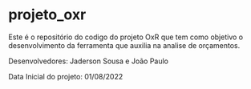 # projeto_oxr

Este é o repositório do codigo do projeto OxR que tem como objetivo o desenvolvimento da ferramenta que auxilia na analise de orçamentos.

Desenvolvedores: Jaderson Sousa e João Paulo

Data Inicial do projeto: 01/08/2022

